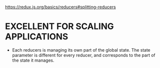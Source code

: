 https://redux.js.org/basics/reducers#splitting-reducers

# EXCELLENT FOR SCALING APPLICATIONS
* Each reducers is managing its own part of the global state. The state parameter is different for every reducer, and corresponds to the part of the state it manages.